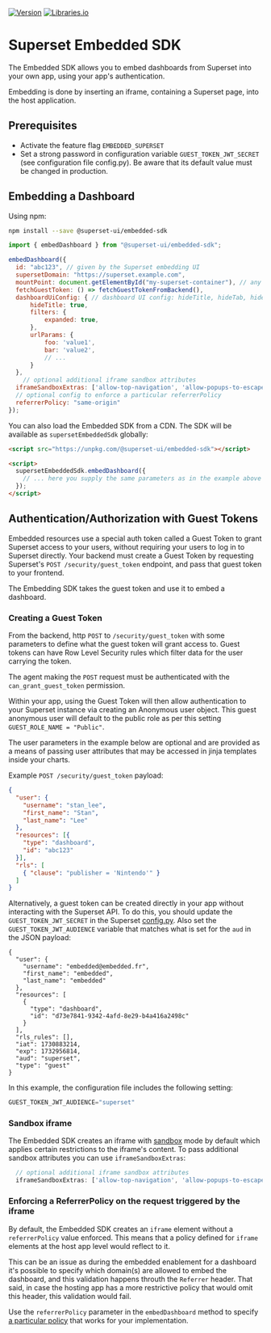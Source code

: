 <!--
Licensed to the Apache Software Foundation (ASF) under one
or more contributor license agreements.  See the NOTICE file
distributed with this work for additional information
regarding copyright ownership.  The ASF licenses this file
to you under the Apache License, Version 2.0 (the
"License"); you may not use this file except in compliance
with the License.  You may obtain a copy of the License at

  http://www.apache.org/licenses/LICENSE-2.0

Unless required by applicable law or agreed to in writing,
software distributed under the License is distributed on an
"AS IS" BASIS, WITHOUT WARRANTIES OR CONDITIONS OF ANY
KIND, either express or implied.  See the License for the
specific language governing permissions and limitations
under the License.
-->

[![Version](https://img.shields.io/npm/v/%40superset-ui%2Fembedded-sdk?style=flat)](https://www.npmjs.com/package/@superset-ui/embedded-sdk)
[![Libraries.io](https://img.shields.io/librariesio/release/npm/%40superset-ui%2Fembedded-sdk?style=flat)](https://libraries.io/npm/@superset-ui%2Fembedded-sdk)

# Superset Embedded SDK

The Embedded SDK allows you to embed dashboards from Superset into your own app,
using your app's authentication.

Embedding is done by inserting an iframe, containing a Superset page, into the host application.

## Prerequisites

* Activate the feature flag `EMBEDDED_SUPERSET`
* Set a strong password in configuration variable `GUEST_TOKEN_JWT_SECRET` (see configuration file config.py). Be aware that its default value must be changed in production.

## Embedding a Dashboard

Using npm:

```sh
npm install --save @superset-ui/embedded-sdk
```

```js
import { embedDashboard } from "@superset-ui/embedded-sdk";

embedDashboard({
  id: "abc123", // given by the Superset embedding UI
  supersetDomain: "https://superset.example.com",
  mountPoint: document.getElementById("my-superset-container"), // any html element that can contain an iframe
  fetchGuestToken: () => fetchGuestTokenFromBackend(),
  dashboardUiConfig: { // dashboard UI config: hideTitle, hideTab, hideChartControls, filters.visible, filters.expanded (optional), urlParams (optional)
      hideTitle: true,
      filters: {
          expanded: true,
      },
      urlParams: {
          foo: 'value1',
          bar: 'value2',
          // ...
      }
  },
    // optional additional iframe sandbox attributes
  iframeSandboxExtras: ['allow-top-navigation', 'allow-popups-to-escape-sandbox'],
  // optional config to enforce a particular referrerPolicy
  referrerPolicy: "same-origin"
});
```

You can also load the Embedded SDK from a CDN. The SDK will be available as `supersetEmbeddedSdk` globally:

```html
<script src="https://unpkg.com/@superset-ui/embedded-sdk"></script>

<script>
  supersetEmbeddedSdk.embedDashboard({
    // ... here you supply the same parameters as in the example above
  });
</script>
```

## Authentication/Authorization with Guest Tokens

Embedded resources use a special auth token called a Guest Token to grant Superset access to your users,
without requiring your users to log in to Superset directly. Your backend must create a Guest Token
by requesting Superset's `POST /security/guest_token` endpoint, and pass that guest token to your frontend.

The Embedding SDK takes the guest token and use it to embed a dashboard.

### Creating a Guest Token

From the backend, http `POST` to `/security/guest_token` with some parameters to define what the guest token will grant access to.
Guest tokens can have Row Level Security rules which filter data for the user carrying the token.

The agent making the `POST` request must be authenticated with the `can_grant_guest_token` permission.

Within your app, using the Guest Token will then allow authentication to your Superset instance via creating an Anonymous user object.  This guest anonymous user will default to the public role as per this setting `GUEST_ROLE_NAME = "Public"`.

The user parameters in the example below are optional and are provided as a means of passing user attributes that may be accessed in jinja templates inside your charts.

Example `POST /security/guest_token` payload:

```json
{
  "user": {
    "username": "stan_lee",
    "first_name": "Stan",
    "last_name": "Lee"
  },
  "resources": [{
    "type": "dashboard",
    "id": "abc123"
  }],
  "rls": [
    { "clause": "publisher = 'Nintendo'" }
  ]
}
```

Alternatively, a guest token can be created directly in your app without interacting with the Superset API.
To do this, you should update the  `GUEST_TOKEN_JWT_SECRET` 
in the Superset [config.py](https://github.com/apache/superset/blob/master/superset/config.py). Also set the
`GUEST_TOKEN_JWT_AUDIENCE` variable that matches what is set for the `aud` in the JSON payload:

```
{
  "user": {
    "username": "embedded@embedded.fr",
    "first_name": "embedded",
    "last_name": "embedded"
  },
  "resources": [
    {
      "type": "dashboard",
      "id": "d73e7841-9342-4afd-8e29-b4a416a2498c"
    }
  ],
  "rls_rules": [],
  "iat": 1730883214,
  "exp": 1732956814,
  "aud": "superset",
  "type": "guest"
}
```

In this example, the configuration file includes the following setting:

```python
GUEST_TOKEN_JWT_AUDIENCE="superset"
```


### Sandbox iframe

The Embedded SDK creates an iframe with [sandbox](https://developer.mozilla.org/es/docs/Web/HTML/Element/iframe#sandbox) mode by default
which applies certain restrictions to the iframe's content.
To pass additional sandbox attributes you can use `iframeSandboxExtras`:
```js
  // optional additional iframe sandbox attributes
  iframeSandboxExtras: ['allow-top-navigation', 'allow-popups-to-escape-sandbox']
```

### Enforcing a ReferrerPolicy on the request triggered by the iframe

By default, the Embedded SDK creates an `iframe` element without a `referrerPolicy` value enforced. This means that a policy defined for `iframe` elements at the host app level would reflect to it.

This can be an issue as during the embedded enablement for a dashboard it's possible to specify which domain(s) are allowed to embed the dashboard, and this validation happens throuth the `Referrer` header. That said, in case the hosting app has a more restrictive policy that would omit this header, this validation would fail.

Use the `referrerPolicy` parameter in the `embedDashboard` method to specify [a particular policy](https://developer.mozilla.org/en-US/docs/Web/HTTP/Reference/Headers/Referrer-Policy) that works for your implementation.
